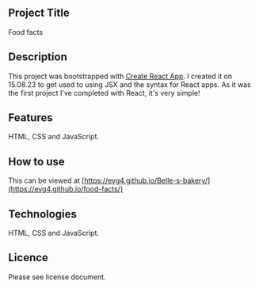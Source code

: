 
## Project Title
Food facts
## Description
This project was bootstrapped with [Create React App](https://github.com/facebook/create-react-app). I created it on 15.08.23 to get used to using JSX and the syntax for React apps. As it was the first project I've completed with React, it's very simple!
## Features
HTML, CSS and JavaScript.
## How to use
This can be viewed at [https://evg4.github.io/Belle-s-bakery/](https://evg4.github.io/food-facts/)
## Technologies
HTML, CSS and JavaScript.
## Licence
Please see license document.



